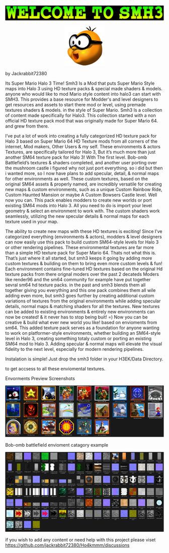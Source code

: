 ![Screenshot](https://github.com/jackrabbit72380/Ho4kmmm/blob/master/common/H3EK/data/smh3/previews/welcometosmh3.jpg)

<p align="center" width="100%">
    <img width="25%" src="https://github.com/jackrabbit72380/Ho4kmmm/blob/master/common/H3EK/data/smh3/segment/segment2.07D50.rgba16.png"> 
</p>

by Jackrabbit72380

Its Super Mario Halo 3 Time!
Smh3 Is a Mod that puts Super Mario Style maps into Halo 3 using HD texture packs & special made shaders & models. anyone who would like to mod Mario style content into halo3 can start with SMH3. This provides a base resource for Modder's and level designers to get resources and assets to start there mod or level, using premade textures shaders & models. in the style of Super Mario. Smh3 Is a collection of content made specifically for Halo3. This collection started with a non official HD texture pack mod that was originally made for Super Mario 64. and grew from there. 

I’ve put a lot of work into creating a fully categorized HD texture pack for Halo 3 based on Super Mario 64 HD Texture mods from all corners of the internet, Mod makers, Other Users \& my self. These environments \& actors Textures, are specifically tailored for Halo 3, But it’s much more than just another SM64 texture pack for Halo 3! With The first level. Bob-omb Battlefield’s textures \& shaders completed, and another user porting over the mushroom castle i figured why not just port everything. so i did but then i wanted more, so I now have plans to add specular, detail, \& normal maps for other environments as well. These custom textures, based on the original SM64 assets \& properly named, are incredibly versatile for creating new maps \& custom environments, such as a unique Custom Rainbow Ride, Custom Haunted Mansion or maybe A Custom Bowsers Castle level. Well now you can. This pack enables modders to create new worlds or port existing SM64 mods into Halo 3. All you need to do is import your level geometry \& select an environment to work with. The custom shaders work seamlessly, utilizing the new specular details \& normal maps for each texture used in your map.

The ability to create new maps with these HD textures is exciting! Since I’ve categorized everything (environments \& actors), modders \& level designers can now easily use this pack to build custom SM64-style levels for Halo 3 or other rendering pipelines. These environmental textures are far more than a simple HD texture pack for Super Mario 64. Thats not what this is. That’s just where it all started, but smh3 keeps it going by adding more custom textures \& building on them to bring even more custom levels \& fun! Each environment contains fine-tuned HD textures based on the original Hd texture packs from there orignal moders over the past 2 decateds Moders like render96 and the sm64 community for example have put together sevral sm64 hd texture packs. in the past and smh3 blends them all together giving you everything and this one pack combines them all wile adding even more, but smh3 goes further by creating additional custom variations of textures from the original environments while adding specular details, normal maps \& matching shaders for all the textures. New textures can be added to existing environments \& entirely new environments can now be created! \& it never has to stop being buit! =) Now you can be creative \& build what ever new world you like! based on envioments from sm64. This added texture pack serves as a foundation for anyone wanting to work on platformer-style environments, whether building an SM64-style level in Halo 3, creating something totaly custom or porting an existing SM64 mod to Halo 3. Adding specular \& normal maps will elevate the visual fidelity to the next level, especially for modern rendering pipelines.



Instalation is simple! Just drop the smh3 folder in your H3EK/Data Directory.

to get accsess to all these enviomental textures.


Envorments Preview Screenshots

![Screenshot](https://github.com/jackrabbit72380/Ho4kmmm/blob/master/common/H3EK/data/smh3/previews/envorments_preview.jpg)


Bob-omb battlefield envioment catagory example

![Screenshot](https://github.com/jackrabbit72380/Ho4kmmm/blob/master/common/H3EK/data/smh3/previews/envioment%20example.jpg)


if you wish to add any content or need help with this project please viset https://github.com/jackrabbit72380/Ho4kmmm/discussions


















